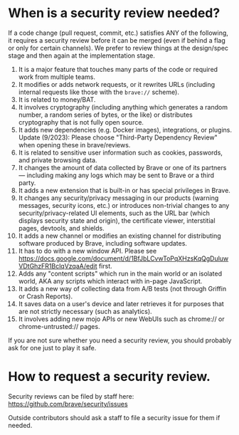 # When is a security review needed?

If a code change (pull request, commit, etc.) satisfies ANY of the following, it requires a security review before it can be merged (even if behind a flag or only for certain channels). We prefer to review things at the design/spec stage and then again at the implementation stage.

1. It is a major feature that touches many parts of the code or required work from multiple teams.
2. It modifies or adds network requests, or it rewrites URLs (including internal requests like those with the `brave://` scheme).
3. It is related to money/BAT.
4. It involves cryptography (including anything which generates a random number, a random series of bytes, or the like) or distributes cryptography that is not fully open source.
5. It adds new dependencies (e.g. Docker images), integrations, or plugins. Update (9/2023): Please choose "Third-Party Dependency Review" when opening these in brave/reviews.
6. It is related to sensitive user information such as cookies, passwords, and private browsing data.
7. It changes the amount of data collected by Brave or one of its partners  — including making any logs which may be sent to Brave or a third party.
8. It adds a new extension that is built-in or has special privileges in Brave.
9. It changes any security/privacy messaging in our products (warning messages, security icons, etc.) or introduces non-trivial changes to any security/privacy-related UI elements, such as the URL bar (which displays security state and origin), the certificate viewer, interstitial pages, devtools, and shields.
10. It adds a new channel or modifies an existing channel for distributing software produced by Brave, including software updates.
11. It has to do with a new window API. Please see https://docs.google.com/document/d/1BfJbLCvwToPqXHzsKqQgDuluwVDtGhzFR1BclqVzqaA/edit first.
12. Adds any "content scripts" which run in the main world or an isolated world, AKA any scripts which interact with in-page JavaScript.
13. It adds a new way of collecting data from A/B tests (not through Griffin or Crash Reports).
14. It saves data on a user's device and later retrieves it for purposes that are not strictly necessary (such as analytics).
15. It involves adding new mojo APIs or new WebUIs such as chrome:// or chrome-untrusted:// pages.

If you are not sure whether you need a security review, you should probably ask for one just to play it safe.

# How to request a security review.

Security reviews can be filed by staff here: https://github.com/brave/security/issues

Outside contributors should ask a staff to file a security issue for them if needed.